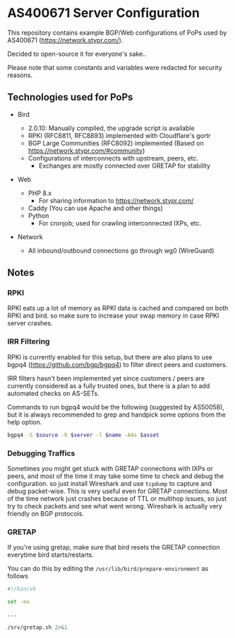 # AS400671 Server Configuration

This repository contains example BGP/Web configurations of PoPs used by AS400671 (https://network.stypr.com/).

Decided to open-source it for everyone's sake.. 

Please note that some constants and variables were redacted for security reasons.

## Technologies used for PoPs

* Bird
    * 2.0.10: Manually compiled, the upgrade script is available
    * RPKI (RFC6811, RFC8893) implemented with Cloudflare's gortr
    * BGP Large Communities (RFC8092) implemented (Based on https://network.stypr.com/#community)
    * Configurations of interconnects with upstream, peers, etc.
        * Exchanges are mostly connected over GRETAP for stability

* Web
    * PHP 8.x
        * For sharing information to https://network.stypr.com/
    * Caddy (You can use Apache and other things)
    * Python
        * For cronjob; used for crawling interconnected IXPs, etc.

* Network
    * All inbound/outbound connections go through wg0 (WireGuard)


## Notes

### RPKI

RPKI eats up a lot of memory as RPKI data is cached and compared on both RPKI and bird. so make sure to increase your swap memory in case RPKI server crashes.

### IRR Filtering

RPKI is currently enabled for this setup, but there are also plans to use bgpq4 (https://github.com/bgp/bgpq4) to filter direct peers and customers. 

IRR filters hasn't been implemented yet since customers / peers are currently considered as a fully trusted ones, but there is a plan to add automated checks on AS-SETs.

Commands to run bgpq4 would be the following (suggested by AS50058), but it is always recommended to grep and handpick some options from the help option.

```sh
bgpq4 -S $source -h $server -l $name -A4s $asset
```

### Debugging Traffics

Sometimes you might get stuck with GRETAP connections with IXPs or peers, and most of the time it may take some time to check and debug the configuration. so just install Wireshark and use `tcpdump` to capture and debug packet-wise. This is very useful even for GRETAP connections. Most of the time network just crashes because of TTL or multihop issues, so just try to check packets and see what went wrong. Wireshark is actually very friendly on BGP protocols.

### GRETAP

If you're using gretap, make sure that bird resets the GRETAP connection everytime bird starts/restarts.

You can do this by editing the `/usr/lib/bird/prepare-environment` as follows

```sh
#!/bin/sh

set -eu

...

/srv/gretap.sh 2>&1
```
